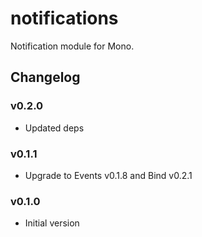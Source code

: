 notifications
=============

Notification module for Mono.

## Changelog

### v0.2.0
 - Updated deps

### v0.1.1
 - Upgrade to Events v0.1.8 and Bind v0.2.1

### v0.1.0
 - Initial version
